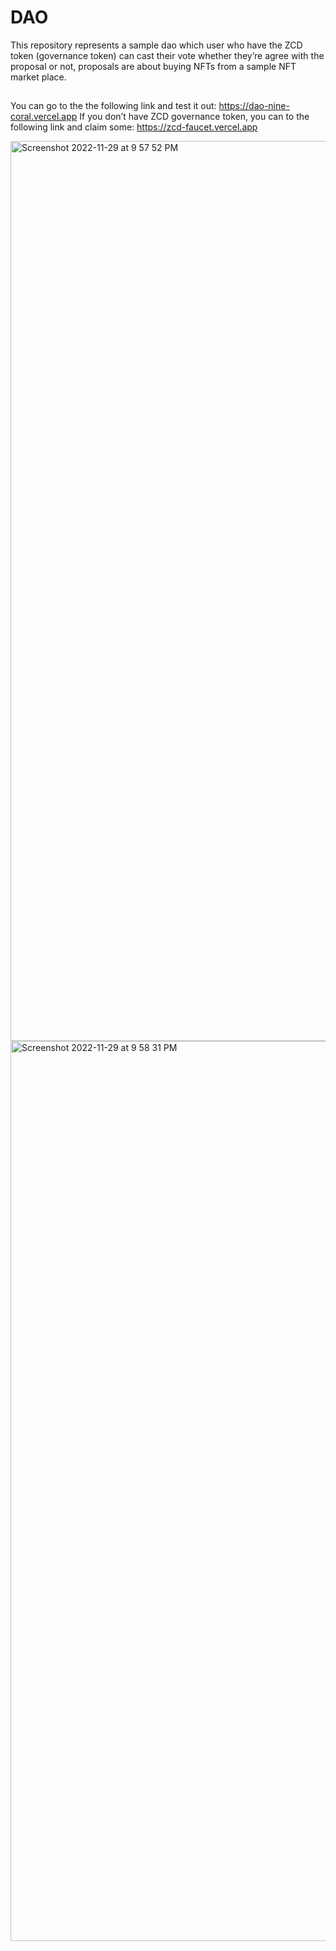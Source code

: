 # DAO
This repository represents a sample dao which user who have the ZCD token (governance token) can cast their vote whether they’re agree with the proposal or not, proposals are about buying NFTs from a sample NFT market place.
##
You can go to the the following link and test it out: https://dao-nine-coral.vercel.app
If you don’t have ZCD governance token, you can to the following link and claim some: https://zcd-faucet.vercel.app


<img width="1440" alt="Screenshot 2022-11-29 at 9 57 52 PM" src="https://user-images.githubusercontent.com/102598239/204616975-efb90319-4584-4116-9c68-8b9b64f32de5.png">

<img width="1440" alt="Screenshot 2022-11-29 at 9 58 31 PM" src="https://user-images.githubusercontent.com/102598239/204617022-c569af94-2103-4ec7-bf7b-5032ef785d22.png">
